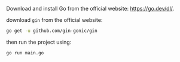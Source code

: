 Download and install Go from the official website: https://go.dev/dl/.

download `gin` from the official website:

```bash
go get -u github.com/gin-gonic/gin
```

then run the project using:

```bash
go run main.go
```